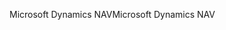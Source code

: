 <span data-ttu-id="8bd02-101">Microsoft Dynamics NAV</span><span class="sxs-lookup"><span data-stu-id="8bd02-101">Microsoft Dynamics NAV</span></span>